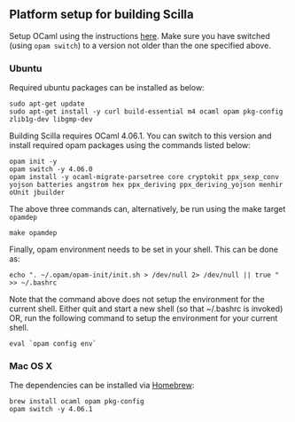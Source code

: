 ## Platform setup for building Scilla

Setup OCaml using the instructions
[here](https://github.com/realworldocaml/book/wiki/Installation-Instructions). Make
sure you have switched (using `opam switch`) to a version not older
than the one specified above.

### Ubuntu

Required ubuntu packages can be installed as below:

```
sudo apt-get update
sudo apt-get install -y curl build-essential m4 ocaml opam pkg-config zlib1g-dev libgmp-dev
```

Building Scilla requires OCaml 4.06.1. You can switch to this version and install required
opam packages using the commands listed below:

```
opam init -y
opam switch -y 4.06.0
opam install -y ocaml-migrate-parsetree core cryptokit ppx_sexp_conv yojson batteries angstrom hex ppx_deriving ppx_deriving_yojson menhir oUnit jbuilder
```

The above three commands can, alternatively, be run using the make target `opamdep`

```
make opamdep
```

Finally, opam environment needs to be set in your shell. This can be done as:

```
echo ". ~/.opam/opam-init/init.sh > /dev/null 2> /dev/null || true " >> ~/.bashrc
```

Note that the command above does not setup the environment for the current shell. Either
quit and start a new shell (so that ~/.bashrc is invoked) OR, run the following command 
to setup the environment for your current shell.

```
eval `opam config env`
```

### Mac OS X

The dependencies can be installed via [Homebrew](https://brew.sh/):

```
brew install ocaml opam pkg-config
opam switch -y 4.06.1
```
